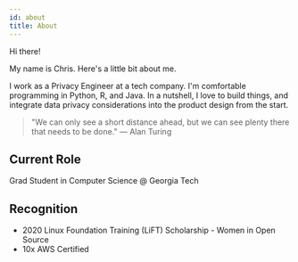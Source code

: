```yaml
---
id: about
title: About
---
```


Hi there!

My name is Chris. Here's a little bit about me.

I work as a Privacy Engineer at a tech company. I'm comfortable programming in Python, R, and Java. In a nutshell, I love to build things, and integrate data privacy considerations into the product design from the start. 

> "We can only see a short distance ahead, but we can see plenty there that needs to be done." ― Alan Turing

## Current Role

Grad Student in Computer Science @ Georgia Tech

## Recognition

- 2020 Linux Foundation Training (LiFT) Scholarship - Women in Open Source
- 10x AWS Certified
